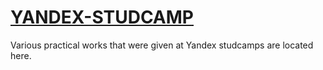 # [YANDEX-STUDCAMP](https://education.yandex.ru/studcamp)

Various practical works that were given at Yandex studcamps are located here.

